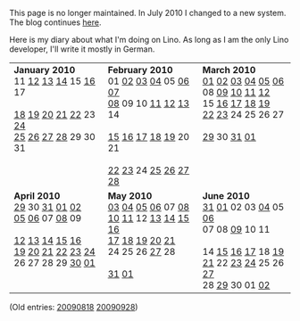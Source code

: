 This page is no longer maintained. In July 2010 I changed to a new system. The blog continues [here](http://lino.saffre-rumma.net/blog/2012/index.html).

Here is my diary about what I'm doing on Lino.
As long as I am the only Lino developer, I'll write it mostly in German.



<table cellpadding='10'>
<tr>
<td valign='top'>
<b>January 2010</b>
<br />11 <a href='20100112.md'>12</a> <a href='20100113.md'>13</a> <a href='20100114.md'>14</a> 15 <a href='20100116.md'>16</a> 17<br>
<br /><a href='20100118.md'>18</a> <a href='20100119.md'>19</a> <a href='20100120.md'>20</a> <a href='20100121.md'>21</a> <a href='20100122.md'>22</a> 23 <a href='20100124.md'>24</a>
<br /><a href='20100125.md'>25</a> <a href='20100126.md'>26</a> <a href='20100127.md'>27</a> <a href='20100128.md'>28</a> 29 30 31<br>
</td>
<td valign='top'>
<b>February 2010</b>
<br />01 <a href='20100202.md'>02</a> <a href='20100203.md'>03</a> <a href='20100204.md'>04</a> 05 <a href='20100206.md'>06</a> <a href='20100207.md'>07</a>
<br /><a href='20100208.md'>08</a> 09 10 <a href='20100211.md'>11</a> <a href='20100212.md'>12</a> <a href='20100213.md'>13</a> 14<br>
<br /><a href='20100215.md'>15</a>  <a href='20100216.md'>16</a> <a href='20100217.md'>17</a> <a href='20100218.md'>18</a> <a href='20100219.md'>19</a> 20 21<br>
<br /><a href='20100222.md'>22</a> <a href='20100223.md'>23</a> 24 <a href='20100225.md'>25</a> <a href='20100226.md'>26</a> <a href='20100227.md'>27</a> <a href='20100228.md'>28</a>
</td>
<td valign='top'>
<b>March 2010</b>
<br /><a href='20100301.md'>01</a> <a href='20100302.md'>02</a> <a href='20100303.md'>03</a> <a href='20100304.md'>04</a> <a href='20100305.md'>05</a> <a href='20100306.md'>06</a>
<br />08 <a href='20100309.md'>09</a> <a href='20100310.md'>10</a> <a href='20100311.md'>11</a> <a href='20100312.md'>12</a>
<br />15 <a href='20100316.md'>16</a> <a href='20100317.md'>17</a> <a href='20100318.md'>18</a> <a href='20100319.md'>19</a>
<br /><a href='20100322.md'>22</a> <a href='20100323.md'>23</a> 24 25 26 27<br>
<br /><a href='20100329.md'>29</a> 30 <a href='20100331.md'>31</a> <a href='20100401.md'>01</a>
</td>
</tr>
<tr>
<td valign='top'>
<b>April 2010</b>
<br /><a href='20100329.md'>29</a> 30 <a href='20100331.md'>31</a> <a href='20100401.md'>01</a> <a href='20100402.md'>02</a>
<br /><a href='20100405.md'>05</a> <a href='20100406.md'>06</a> 07 <a href='20100408.md'>08</a> 09<br>
<br /><a href='20100412.md'>12</a> <a href='20100413.md'>13</a> <a href='20100414.md'>14</a> <a href='20100414.md'>15</a> <a href='20100414.md'>16</a>
<br /><a href='20100421.md'>19</a> <a href='20100421.md'>20</a> <a href='20100421.md'>21</a> <a href='20100422.md'>22</a> <a href='20100423.md'>23</a> <a href='20100424.md'>24</a>
<br />26 27 28 29 <a href='20100430.md'>30</a> <a href='20100501.md'>01</a>
</td>
<td valign='top'>
<b>May 2010</b>
<br /><a href='20100503.md'>03</a> <a href='20100504.md'>04</a> <a href='20100505.md'>05</a> <a href='20100506.md'>06</a> 07 <a href='20100508.md'>08</a>
<br /><a href='20100510.md'>10</a> <a href='20100511.md'>11</a> 12 <a href='20100513.md'>13</a> <a href='20100514.md'>14</a> <a href='20100515.md'>15</a> <a href='20100516.md'>16</a>
<br /><a href='20100517.md'>17</a> <a href='20100518.md'>18</a> <a href='20100519.md'>19</a> <a href='20100520.md'>20</a> <a href='20100521.md'>21</a>
<br />24 25 26 <a href='20100527.md'>27</a> 28<br>
<br /><a href='20100531.md'>31</a> <a href='20100601.md'>01</a>
</td>
<td valign='top'>
<b>June 2010</b>
<br /><a href='20100531.md'>31</a> <a href='20100601.md'>01</a> 02 03 <a href='20100604.md'>04</a> 05 <a href='20100606.md'>06</a>
<br />07 08 <a href='20100609.md'>09</a> 10 11<br>
<br />14 <a href='20100615.md'>15</a> <a href='20100616.md'>16</a> <a href='20100617.md'>17</a> 18  <a href='20100619.md'>19</a>
<br /><a href='20100621.md'>21</a> 22 <a href='20100623.md'>23</a> <a href='20100624.md'>24</a> 25 26 <a href='20100627.md'>27</a>
<br />28 <a href='20100629.md'>29</a> 30 01 <a href='20100702.md'>02</a>
</td>
</tr>
</table>

(Old entries: [20090818](20090818.md) [20090928](20090928.md))